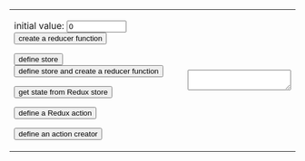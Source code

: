 
<link rel="stylesheet" href="https://maxcdn.bootstrapcdn.com/bootstrap/3.3.7/css/bootstrap.min.css" integrity="sha384-BVYiiSIFeK1dGmJRAkycuHAHRg32OmUcww7on3RYdg4Va+PmSTsz/K68vbdEjh4u" crossorigin="anonymous"/>
<link rel="stylesheet" href="styles.css" />

<style>

h1 > a {
  font-family: Corbel;
  color: white;
}

.markdown-body h1 {
  border-bottom: none;
}

markdown-body table td, .markdown-body table th {
  border: none;
}

</style>

<form name="editor">
  <table>
    <tbody>
      <tr>
        <td id="buttons">
<p>initial value: <input value="0" name="reducer" size="10" type="textfield">
  <input type="button" class="button btn btn-primary" value="create a reducer function" onclick="document.editor.textbox.value+='\nconst reducer = (state = ' + document.editor.reducer.value +') => {\n  return state;\n}\n\n'"></p>
<p><input type="button" class="button btn btn-primary" value="define store" onclick="document.editor.textbox.value+='const store = Redux.createStore(reducer);\n'">
   <input type="button" class="button btn btn-primary" value="define store and create a reducer function" onclick="document.editor.textbox.value+='const store = Redux.createStore(\n  (state = ' + document.editor.reducer.value +') => state\n);\n\n'"></p>

<p><input type="button" class="button btn btn-primary" value="get state from Redux store" onclick="document.editor.textbox.value+='const currentState = store.getState();\n'"></p>

<p><input type="button" class="button btn btn-primary" value="define a Redux action" onclick="document.editor.textbox.value+='\nconst action = {\n  type: &#34;LOGIN&#34;\n}\n'"></p>

<p><input type="button" class="button btn btn-primary" value="define an action creator" onclick="document.editor.textbox.value+='\nfunction actionCreator() {\n  return action;\n}\n'">
</p>
        </td>
        <td id="textbox">
          <textarea id="preview" name="textbox"></textarea>
        </td>
      </tr>
    </tbody>
  </table>
</form>
